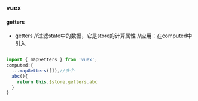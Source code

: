 ### vuex

#### getters

* getters
//过滤state中的数据，它是store的计算属性
//应用：在computed中引入
```js

import { mapGetters } from 'vuex';
computed:{
  ...mapGetters([]),//多个
  abc(){
    return this.$store.getters.abc
  }
}

```
